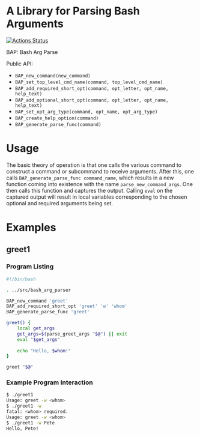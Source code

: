 # A Library for Parsing Bash Arguments

[![Actions Status](https://github.com/pdietl/bash-arg-parse/workflows/CI/badge.svg)](https://github.com/pdietl/bash-arg-parse/actions)

BAP: Bash Arg Parse

Public API:

- `BAP_new_command(new_command)`
- `BAP_set_top_level_cmd_name(command, top_level_cmd_name)`
- `BAP_add_required_short_opt(command, opt_letter, opt_name, help_text)`
- `BAP_add_optional_short_opt(command, opt_letter, opt_name, help_text)`
- `BAP_set_opt_arg_type(command, opt_name, opt_arg_type)`
- `BAP_create_help_option(command)`
- `BAP_generate_parse_func(command)`

# Usage

The basic theory of operation is that one calls the various command to construct a command or subcommand to receive arguments. After this, one calls `BAP_generate_parse_func command_name`, which results in a new function coming into existence with the name `parse_new_command_args`. One then calls this function and captures the output. Calling `eval` on the captured output will result in local variables corresponding to the chosen optional and required arguments being set.

# Examples

## greet1
### Program Listing
```bash
#!/bin/bash

. ../src/bash_arg_parser

BAP_new_command 'greet'
BAP_add_required_short_opt 'greet' 'w' 'whom'
BAP_generate_parse_func 'greet'

greet() {
    local get_args
    get_args=$(parse_greet_args "$@") || exit
    eval "$get_args"
 
    echo "Hello, $whom!"
}

greet "$@"
```
### Example Program Interaction
```bash
$ ./greet1 
Usage: greet -w <whom>
$ ./greet1 -w
fatal: <whom> required.
Usage: greet -w <whom>
$ ./greet1 -w Pete
Hello, Pete!
```

